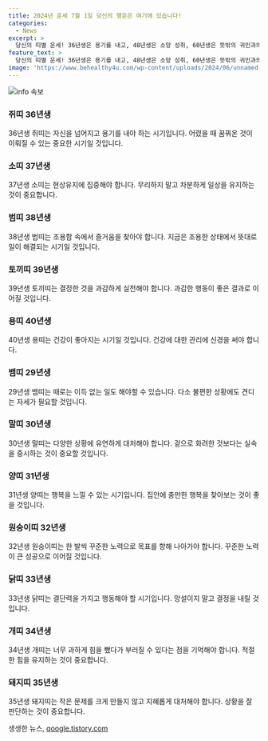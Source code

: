 ```yaml
---
title: 2024년 운세 7월 1일 당신의 행운은 여기에 있습니다!
categories:
  - News
excerpt: >
  당신의 띠별 운세! 36년생은 용기를 내고, 48년생은 소망 성취, 60년생은 뜻밖의 귀인과의 만남, 72년생은 부모님에게 감사를 표현하세요. 그리고, 84년생은 새로운 친구를 사귀는 것이 중요하며, 96년생은 좋은 인연을 만날 것입니다. 자세한 운세는 확인해보세요!
feature_text: >
  당신의 띠별 운세! 36년생은 용기를 내고, 48년생은 소망 성취, 60년생은 뜻밖의 귀인과의 만남, 72년생은 부모님에게 감사를 표현하세요. 그리고, 84년생은 새로운 친구를 사귀는 것이 중요하며, 96년생은 좋은 인연을 만날 것입니다. 자세한 운세는 확인해보세요!
image: 'https://www.behealthy4u.com/wp-content/uploads/2024/06/unnamed-file.png'
---
```


<p><img src="https://www.behealthy4u.com/wp-content/uploads/2024/06/unnamed-file.png" alt="info 속보" /></p>

<h3>쥐띠 36년생</h3>

<p>36년생 쥐띠는 자신을 넘어지고 용기를 내야 하는 시기입니다. 어렸을 때 꿈꿔온 것이 이뤄질 수 있는 중요한 시기일 것입니다.</p>

<h3>소띠 37년생</h3>

<p>37년생 소띠는 현상유지에 집중해야 합니다. 무리하지 말고 차분하게 일상을 유지하는 것이 중요합니다.</p>

<h3>범띠 38년생</h3>

<p>38년생 범띠는 조용함 속에서 즐거움을 찾아야 합니다. 지금은 조용한 상태에서 뜻대로 일이 해결되는 시기일 것입니다.</p>

<h3>토끼띠 39년생</h3>

<p>39년생 토끼띠는 결정한 것을 과감하게 실천해야 합니다. 과감한 행동이 좋은 결과로 이어질 것입니다.</p>

<h3>용띠 40년생</h3>

<p>40년생 용띠는 건강이 좋아지는 시기일 것입니다. 건강에 대한 관리에 신경을 써야 합니다.</p>

<h3>뱀띠 29년생</h3>

<p>29년생 뱀띠는 때로는 이득 없는 일도 해야할 수 있습니다. 다소 불편한 상황에도 견디는 자세가 필요할 것입니다.</p>

<h3>말띠 30년생</h3>

<p>30년생 말띠는 다양한 상황에 유연하게 대처해야 합니다. 겉으로 화려한 것보다는 실속을 중시하는 것이 중요할 것입니다.</p>

<h3>양띠 31년생</h3>

<p>31년생 양띠는 행복을 느낄 수 있는 시기입니다. 집안에 충만한 행복을 찾아보는 것이 좋을 것입니다.</p>

<h3>원숭이띠 32년생</h3>

<p>32년생 원숭이띠는 한 발씩 꾸준한 노력으로 목표를 향해 나아가야 합니다. 꾸준한 노력이 큰 성공으로 이어질 것입니다.</p>

<h3>닭띠 33년생</h3>

<p>33년생 닭띠는 결단력을 가지고 행동해야 할 시기입니다. 망설이지 말고 결정을 내릴 것입니다.</p>

<h3>개띠 34년생</h3>

<p>34년생 개띠는 너무 과하게 힘을 뺐다가 부러질 수 있다는 점을 기억해야 합니다. 적절한 힘을 유지하는 것이 중요합니다.</p>

<h3>돼지띠 35년생</h3>

<p>35년생 돼지띠는 작은 문제를 크게 만들지 않고 지혜롭게 대처해야 합니다. 상황을 잘 판단하는 것이 중요합니다.</p>
생생한 뉴스, <a href="https://qoogle.tistory.com" rel="dofollow">qoogle.tistory.com</a>


